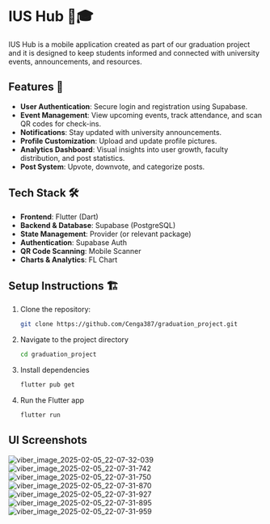 # IUS Hub 📲🎓

IUS Hub is a mobile application created as part of our graduation project and it is designed to keep students informed and connected with university events, announcements, and resources.

## Features 🚀

- **User Authentication**: Secure login and registration using Supabase.
- **Event Management**: View upcoming events, track attendance, and scan QR codes for check-ins.
- **Notifications**: Stay updated with university announcements.
- **Profile Customization**: Upload and update profile pictures.
- **Analytics Dashboard**: Visual insights into user growth, faculty distribution, and post statistics.
- **Post System**: Upvote, downvote, and categorize posts.

## Tech Stack 🛠️

- **Frontend**: Flutter (Dart)
- **Backend & Database**: Supabase (PostgreSQL)
- **State Management**: Provider (or relevant package)
- **Authentication**: Supabase Auth
- **QR Code Scanning**: Mobile Scanner
- **Charts & Analytics**: FL Chart

## Setup Instructions 🏗️

1. Clone the repository:  
   ```sh
   git clone https://github.com/Cenga387/graduation_project.git
   
2. Navigate to the project directory
   ```sh
   cd graduation_project

3. Install dependencies
   ```sh
   flutter pub get

4. Run the Flutter app
   ```sh
   flutter run


## UI Screenshots

![viber_image_2025-02-05_22-07-32-039](https://github.com/user-attachments/assets/770e979c-d734-475d-b6c7-167e07562982)
![viber_image_2025-02-05_22-07-31-742](https://github.com/user-attachments/assets/aa1504ed-1e45-41fe-a8b8-0b237257b780)
![viber_image_2025-02-05_22-07-31-750](https://github.com/user-attachments/assets/914ff70a-ec80-4ec1-bdc0-a1fdd978585c)
![viber_image_2025-02-05_22-07-31-870](https://github.com/user-attachments/assets/36a781f1-6047-47b7-bc19-263345c02739)
![viber_image_2025-02-05_22-07-31-927](https://github.com/user-attachments/assets/b35ba58b-f4dd-48c5-8dd4-0159d4adf0b0)
![viber_image_2025-02-05_22-07-31-895](https://github.com/user-attachments/assets/0746aa5d-4f9b-4b9c-80c9-9aef9b664307)
![viber_image_2025-02-05_22-07-31-959](https://github.com/user-attachments/assets/fdd5e118-284c-4845-8c66-8364b381dd79)
